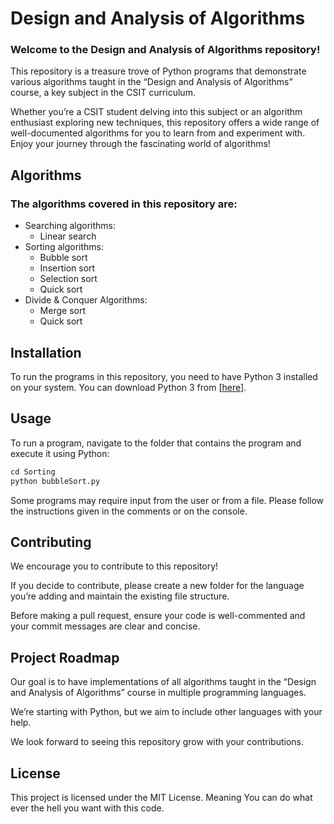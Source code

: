 # Design and Analysis of Algorithms

### Welcome to the **Design and Analysis of Algorithms** repository! 
This repository is a treasure trove of Python programs that demonstrate various algorithms taught in the “Design and Analysis of Algorithms” course, a key subject in the CSIT curriculum.

Whether you’re a CSIT student delving into this subject or an algorithm enthusiast exploring new techniques, this repository offers a wide range of well-documented algorithms for you to learn from and experiment with. Enjoy your journey through the fascinating world of algorithms!

## Algorithms
### The algorithms covered in this repository are:
- Searching algorithms:
    - Linear search
- Sorting algorithms:
    - Bubble sort
    - Insertion sort
    - Selection sort
    - Quick sort
- Divide & Conquer Algorithms:
    - Merge sort
    - Quick sort


## Installation
To run the programs in this repository, you need to have Python 3 installed on your system. You can download Python 3 from [<a href="https://www.python.org/downloads/" target="_blank">here</a>].

## Usage
To run a program, navigate to the folder that contains the program and execute it using Python: <br>


```python
cd Sorting
python bubbleSort.py

```


Some programs may require input from the user or from a file. Please follow the instructions given in the comments or on the console.


## Contributing 
We encourage you to contribute to this repository!

If you decide to contribute, please create a new folder for the language you’re adding and maintain the existing file structure. 

Before making a pull request, ensure your code is well-commented and your commit messages are clear and concise.



## Project Roadmap
Our goal is to have implementations of all algorithms taught in the “Design and Analysis of Algorithms” course in multiple programming languages. 

We’re starting with Python, but we aim to include other languages with your help. 

We look forward to seeing this repository grow with your contributions.




## License
This project is licensed under the MIT License. 
Meaning You can do what ever the hell you want with this code.
